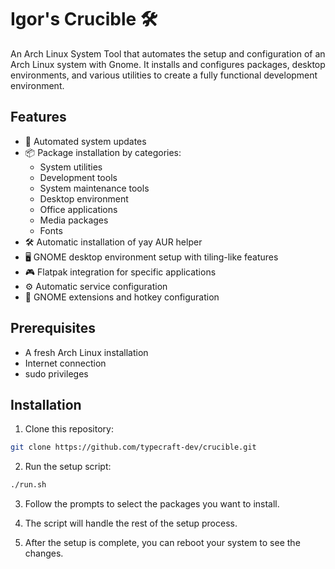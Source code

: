 # Igor's Crucible 🛠️

An Arch Linux System Tool that automates the setup and configuration of an Arch Linux system with Gnome. It installs and configures packages, desktop environments, and various utilities to create a fully functional development environment.

## Features

- 🔄 Automated system updates
- 📦 Package installation by categories:
  - System utilities
  - Development tools
  - System maintenance tools
  - Desktop environment
  - Office applications
  - Media packages
  - Fonts
- 🛠️ Automatic installation of yay AUR helper
- 🖥️ GNOME desktop environment setup with tiling-like features
- 🎮 Flatpak integration for specific applications
- ⚙️ Automatic service configuration
- 🔧 GNOME extensions and hotkey configuration

## Prerequisites

- A fresh Arch Linux installation
- Internet connection
- sudo privileges

## Installation

1. Clone this repository:

```bash
git clone https://github.com/typecraft-dev/crucible.git
```

2. Run the setup script:

```bash
./run.sh
```

3. Follow the prompts to select the packages you want to install.

4. The script will handle the rest of the setup process.

5. After the setup is complete, you can reboot your system to see the changes.
